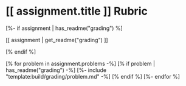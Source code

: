 # [[ assignment.title ]] Rubric

[%- if assignment | has_readme("grading") %]

[[ assignment | get_readme("grading") ]]

[% endif %]

[% for problem in assignment.problems -%]
[% if problem | has_readme("grading") -%]
[%- include "template:build/grading/problem.md" -%]
[% endif %]
[%- endfor %]
